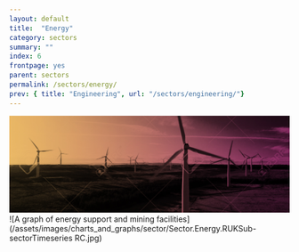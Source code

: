 ```yaml
---
layout: default
title:  "Energy"
category: sectors
summary: ""
index: 6
frontpage: yes
parent: sectors
permalink: /sectors/energy/
prev: { title: "Engineering", url: "/sectors/engineering/"}
---
```


![An image of wind turbines depicting the energy sector](/assets/images/sector_photography/energy.jpg)
![A graph of energy support and mining facilities](/assets/images/charts_and_graphs/sector/Sector.Energy.RUKSub-sectorTimeseries RC.jpg)
